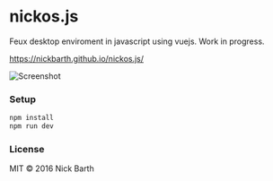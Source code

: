 # nickos.js

Feux desktop enviroment in javascript using vuejs. Work in progress.

https://nickbarth.github.io/nickos.js/

![Screenshot](https://cdn.rawgit.com/nickbarth/nickos.js/d1b66891c8666ebc74283d6629f52b438f98ba85/screenshot.png)

### Setup

```bash
npm install
npm run dev
```

### License

MIT &copy; 2016 Nick Barth
